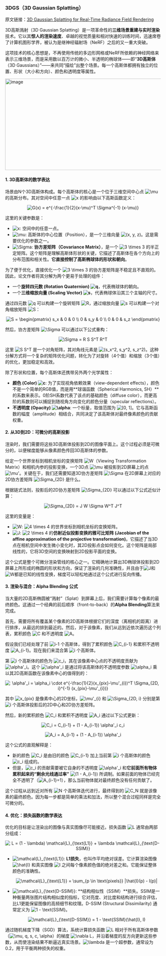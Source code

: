 ### 3DGS（3D Gaussian Splatting）

原文链接：[3D Gaussian Splatting for Real-Time Radiance Field Rendering](https://repo-sam.inria.fr/fungraph/3d-gaussian-splatting/3d_gaussian_splatting_high.pdf)

3D高斯溅射（3D Gaussian Splatting）是一项革命性的**三维场景重建与实时渲染**技术。它以其**惊人的渲染速度**、卓越的视觉质量和相对快速的训练时间，迅速席卷了计算机图形学界，被认为是继神经辐射场（NeRF）之后的又一重大突破。

这项技术的核心思想是，不再使用传统的多边形网格或NeRF所依赖的神经网络来表示三维场景，而是采用数以百万计的微小、半透明的椭球体——即“**3D高斯体**（3D Gaussians）”——来共同“描绘”出整个场景。每一个高斯体都拥有独立的位置、形状（大小和方向）、颜色和透明度等属性。

<img width="1415" height="296" alt="image" src="https://github.com/user-attachments/assets/95ba1c64-809d-445c-ac7d-b53d75982737" />


#### 1. 3D高斯体的数学表达

场景由N个3D高斯体构成。每个高斯体的核心是一个位于三维空间中心点 <img src="https://latex.codecogs.com/svg.latex?\mu" alt="\mu" /> 的高斯分布。其对空间中任意一点 <img src="https://latex.codecogs.com/svg.latex?x" alt="x" /> 的影响由以下高斯函数定义：

<p align="center">
<img src="https://latex.codecogs.com/svg.latex?G(x)%20%3D%20e%5E%7B-%5Cfrac%7B1%7D%7B2%7D(x-%5Cmu)%5ET%20%5CSigma%5E%7B-1%7D%20(x-%5Cmu)%7D" alt="G(x) = e^{-\frac{1}{2}(x-\mu)^T \Sigma^{-1} (x-\mu)}" />
</p>

这里的关键参数是：

* <img src="https://latex.codecogs.com/svg.latex?x" alt="x" />: 空间中的任意一点。
* <img src="https://latex.codecogs.com/svg.latex?\mu" alt="\mu" />: 高斯体的中心位置（Position），是一个三维向量 <img src="https://latex.codecogs.com/svg.latex?(x%2C%20y%2C%20z)" alt="(x, y, z)" />。这是需要优化的参数之一。
* <img src="https://latex.codecogs.com/svg.latex?\Sigma" alt="\Sigma" />: **协方差矩阵（Covariance Matrix）**，是一个 <img src="https://latex.codecogs.com/svg.latex?3%20%5Ctimes%203" alt="3 \times 3" /> 的半正定矩阵。这个矩阵是理解高斯体形状的关键，它描述了高斯体在各个方向上的分布范围和相关性。**它直接控制了高斯椭球体的形状和朝向**。

为了便于优化，直接优化一个 <img src="https://latex.codecogs.com/svg.latex?3%20%5Ctimes%203" alt="3 \times 3" /> 的协方差矩阵是不稳定且不直观的。因此，论文作者将其分解为两个更易于处理的组件：

* 一个**旋转四元数 (Rotation Quaternion) <img src="https://latex.codecogs.com/svg.latex?q" alt="q" />**，代表椭球体的朝向。
* 一个**三维缩放向量 (Scaling Vector) <img src="https://latex.codecogs.com/svg.latex?s" alt="s" />**，代表椭球体沿其三个主轴的尺寸。

通过四元数 <img src="https://latex.codecogs.com/svg.latex?q" alt="q" /> 可以构建一个旋转矩阵 <img src="https://latex.codecogs.com/svg.latex?R" alt="R" />，通过缩放向量 <img src="https://latex.codecogs.com/svg.latex?s" alt="s" /> 可以构建一个对角缩放矩阵 <img src="https://latex.codecogs.com/svg.latex?S" alt="S" />：

<p align="center">
<img src="https://latex.codecogs.com/svg.latex?S%20%3D%20%5Cbegin%7Bpmatrix%7D%20s_x%20%26%200%20%26%200%20%5C%5C%200%20%26%20s_y%20%26%200%20%5C%5C%200%20%26%200%20%26%20s_z%20%5Cend%7Bpmatrix%7D" alt="S = \begin{pmatrix} s_x & 0 & 0 \\ 0 & s_y & 0 \\ 0 & 0 & s_z \end{pmatrix}" />
</p>

然后，协方差矩阵 <img src="https://latex.codecogs.com/svg.latex?\Sigma" alt="\Sigma" /> 可以通过以下公式重构：

<p align="center">
<img src="https://latex.codecogs.com/svg.latex?%5CSigma%20%3D%20R%20S%20S%5ET%20R%5ET" alt="\Sigma = R S S^T R^T" />
</p>

这里 <img src="https://latex.codecogs.com/svg.latex?S%20S%5ET" alt="S S^T" /> 是一个对角矩阵，其对角线元素是 <img src="https://latex.codecogs.com/svg.latex?(s_x%5E2%2C%20s_y%5E2%2C%20s_z%5E2)" alt="(s_x^2, s_y^2, s_z^2)" />。这种分解方式将一个复杂的矩阵优化问题，转化为了对旋转（4个值）和缩放（3个值）的优化，更加稳定和高效。

除了形状和位置，每个高斯体还携带另外两个光学属性：

* **颜色 (Color) <img src="https://latex.codecogs.com/svg.latex?c" alt="c" />**: 为了实现视角依赖效果（view-dependent effects），颜色不是一个简单的RGB值，而是用**球谐函数（Spherical Harmonics, SH）**的系数来表示。0阶SH系数代表了该点的基础颜色（diffuse color），而更高阶的系数则可以捕捉到随视角方向变化的颜色分量（specular reflections）。
* **不透明度 (Opacity) <img src="https://latex.codecogs.com/svg.latex?%5Calpha" alt="\alpha" />**: 一个标量，取值范围为 <img src="https://latex.codecogs.com/svg.latex?%5B0%2C%201%5D" alt="[0, 1]" />。它与高斯函数的幅度（amplitude）相结合，共同决定了该高斯体对最终像素颜色的贡献权重。

#### 2. 从3D到2D：可微分的高斯投影

渲染时，我们需要将这些3D高斯体投影到2D的图像平面上。这个过程必须是可微分的，以便梯度能够从像素颜色传回3D高斯体的参数。

给定一个世界坐标到相机坐标的变换矩阵 <img src="https://latex.codecogs.com/svg.latex?W" alt="W" />（Viewing Transformation Matrix）和相机内参的投影变换，一个3D点 <img src="https://latex.codecogs.com/svg.latex?%5Cmu" alt="\mu" /> 被投影到2D屏幕上的点 <img src="https://latex.codecogs.com/svg.latex?%5Cmu%27" alt="\mu'" />。关键在于，我们还需要知道3D协方差矩阵 <img src="https://latex.codecogs.com/svg.latex?%5CSigma" alt="\Sigma" /> 在2D屏幕上对应的2D协方差矩阵 <img src="https://latex.codecogs.com/svg.latex?%5CSigma_%7B2D%7D" alt="\Sigma_{2D}" /> 是什么。

根据链式法则，投影后的2D协方差矩阵 <img src="https://latex.codecogs.com/svg.latex?%5CSigma_%7B2D%7D" alt="\Sigma_{2D}" /> 可以通过以下公式近似计算：

<p align="center">
<img src="https://latex.codecogs.com/svg.latex?%5CSigma_%7B2D%7D%20%3D%20J%20W%20%5CSigma%20W%5ET%20J%5ET" alt="\Sigma_{2D} = J W \Sigma W^T J^T" />
</p>

这里的变量是：

* <img src="https://latex.codecogs.com/svg.latex?W" alt="W" />: <img src="https://latex.codecogs.com/svg.latex?4%20%5Ctimes%204" alt="4 \times 4" /> 的世界坐标到相机坐标的变换矩阵。
* <img src="https://latex.codecogs.com/svg.latex?J" alt="J" />: <img src="https://latex.codecogs.com/svg.latex?2%20%5Ctimes%204" alt="2 \times 4" /> 的**仿射近似投影变换的雅可比矩阵 (Jacobian of the affine approximation of the projective transformation)**。它描述了当3D点在相机空间中发生微小变化时，其2D投影点会如何变化。这个矩阵是局部线性的，它将3D空间的变换映射到2D投影平面的变换。

这个公式是整个可微分渲染管线的核心之一。它精确地计算出3D椭球体投影到2D屏幕上所形成的椭圆的形状和方向，保证了渲染的几何准确性，并且由于<img src="https://latex.codecogs.com/svg.latex?J" alt="J" />和<img src="https://latex.codecogs.com/svg.latex?W" alt="W" />都是已知的线性变换，梯度可以轻松地通过这个公式进行反向传播。

#### 3. 渲染与混合：Alpha Blending 公式

当大量的2D高斯椭圆被“溅射”（Splat）到屏幕上后，我们需要计算每个像素的最终颜色。这通过一个经典的前后顺序（front-to-back）的**Alpha Blending**算法来完成。

首先，需要将所有覆盖某个像素的2D高斯体根据它们的深度（离相机的距离）进行排序，从最远的排到最近的。然后，对于该像素，我们从远到近依次遍历这个列表，累积颜色 <img src="https://latex.codecogs.com/svg.latex?C" alt="C" /> 和不透明度 <img src="https://latex.codecogs.com/svg.latex?A" alt="A" />。

假设我们已经处理了前 <img src="https://latex.codecogs.com/svg.latex?i-1" alt="i-1" /> 个高斯体，得到了累积颜色 <img src="https://latex.codecogs.com/svg.latex?C_%7Bi-1%7D" alt="C_{i-1}" /> 和累积不透明度 <img src="https://latex.codecogs.com/svg.latex?A_%7Bi-1%7D" alt="A_{i-1}" />。现在我们来混合第 <img src="https://latex.codecogs.com/svg.latex?i" alt="i" /> 个高斯体。

第 <img src="https://latex.codecogs.com/svg.latex?i" alt="i" /> 个高斯体的颜色为 <img src="https://latex.codecogs.com/svg.latex?c_i" alt="c_i" />，其在该像素中心点的不透明度贡献为 <img src="https://latex.codecogs.com/svg.latex?%5Calpha%27_i" alt="\alpha'_i" />。这个 <img src="https://latex.codecogs.com/svg.latex?%5Calpha%27_i" alt="\alpha'_i" /> 是通过将该高斯体的不透明度参数 <img src="https://latex.codecogs.com/svg.latex?%5Calpha_i" alt="\alpha_i" /> 乘以其2D高斯函数在该像素中心的值得到的：

<p align="center">
<img src="https://latex.codecogs.com/svg.latex?%5Calpha%27_i%20%3D%20%5Calpha_i%20%5Ccdot%20e%5E%7B-%5Cfrac%7B1%7D%7B2%7D(x_%7Bpix%7D-%5Cmu%27_%7Bi%7D)%5ET%20%5CSigma_%7B2D%2C%20i%7D%5E%7B-1%7D%20(x_%7Bpix%7D-%5Cmu%27_%7Bi%7D)%7D" alt="\alpha'_i = \alpha_i \cdot e^{-\frac{1}{2}(x_{pix}-\mu'_{i})^T \Sigma_{2D, i}^{-1} (x_{pix}-\mu'_{i})}" />
</p>

其中 <img src="https://latex.codecogs.com/svg.latex?x_%7Bpix%7D" alt="x_{pix}" /> 是像素中心的2D坐标，<img src="https://latex.codecogs.com/svg.latex?%5Cmu%27_%7Bi%7D" alt="\mu'_{i}" /> 和 <img src="https://latex.codecogs.com/svg.latex?%5CSigma_%7B2D%2C%20i%7D" alt="\Sigma_{2D, i}" /> 分别是第 <img src="https://latex.codecogs.com/svg.latex?i" alt="i" /> 个高斯体投影后的2D中心和2D协方差矩阵。

然后，新的累积颜色 <img src="https://latex.codecogs.com/svg.latex?C_i" alt="C_i" /> 和累积不透明度 <img src="https://latex.codecogs.com/svg.latex?A_i" alt="A_i" /> 通过以下公式更新：

<p align="center">
<img src="https://latex.codecogs.com/svg.latex?C_i%20%3D%20C_%7Bi-1%7D%20%2B%20(1%20-%20A_%7Bi-1%7D)%20%5Calpha%27_i%20c_i" alt="C_i = C_{i-1} + (1 - A_{i-1}) \alpha'_i c_i" />
</p>

<p align="center">
<img src="https://latex.codecogs.com/svg.latex?A_i%20%3D%20A_%7Bi-1%7D%20%2B%20(1%20-%20A_%7Bi-1%7D)%20%5Calpha%27_i" alt="A_i = A_{i-1} + (1 - A_{i-1}) \alpha'_i" />
</p>

这个公式的直观解释是：
* 新的颜色 <img src="https://latex.codecogs.com/svg.latex?C_i" alt="C_i" /> 是由旧的颜色 <img src="https://latex.codecogs.com/svg.latex?C_%7Bi-1%7D" alt="C_{i-1}" /> 加上当前第 <img src="https://latex.codecogs.com/svg.latex?i" alt="i" /> 个高斯体的颜色 <img src="https://latex.codecogs.com/svg.latex?c_i" alt="c_i" /> 组成的。
* 但是，<img src="https://latex.codecogs.com/svg.latex?c_i" alt="c_i" /> 的贡献需要被它自身的不透明度 <img src="https://latex.codecogs.com/svg.latex?%5Calpha%27_i" alt="\alpha'_i" /> 和**它前面所有物体累积起来的“剩余光线通过率”** <img src="https://latex.codecogs.com/svg.latex?(1%20-%20A_%7Bi-1%7D)" alt="(1 - A_{i-1})" /> 所调制。如果前面的物体已经完全不透明了（<img src="https://latex.codecogs.com/svg.latex?A_%7Bi-1%7D%3D1" alt="A_{i-1}=1" />），那么当前物体就对最终颜色没有任何贡献了。

这个过程从远到近对所有 <img src="https://latex.codecogs.com/svg.latex?N" alt="N" /> 个高斯体迭代进行，最终得到的 <img src="https://latex.codecogs.com/svg.latex?C_N" alt="C_N" /> 就是该像素的最终颜色。因为每一步都是简单的乘法和加法，所以整个混合过程同样是完全可微分的。

#### 4. 优化：损失函数的数学表达

优化的目标是让渲染出的图像与真实图像尽可能接近。损失函数 <img src="https://latex.codecogs.com/svg.latex?L" alt="L" /> 通常由两部分组成：

<p align="center">
<img src="https://latex.codecogs.com/svg.latex?L%20%3D%20(1%20-%20%5Clambda)%20%5Cmathcal%7BL%7D_%7B%5Ctext%7BL1%7D%7D%20%2B%20%5Clambda%20%5Cmathcal%7BL%7D_%7B%5Ctext%7BD-SSIM%7D%7D" alt="L = (1 - \lambda) \mathcal{L}_{\text{L1}} + \lambda \mathcal{L}_{\text{D-SSIM}}" />
</p>

* <img src="https://latex.codecogs.com/svg.latex?%5Cmathcal%7BL%7D_%7B%5Ctext%7BL1%7D%7D" alt="\mathcal{L}_{\text{L1}}" />: **L1损失**，也叫作平均绝对误差。它计算渲染图像 <img src="https://latex.codecogs.com/svg.latex?%5Chat%7BI%7D" alt="\hat{I}" /> 和真实图像 <img src="https://latex.codecogs.com/svg.latex?I" alt="I" /> 之间每个像素颜色值的绝对差之和。它能保证整体颜色的准确性。
    
    <p align="center">
    <img src="https://latex.codecogs.com/svg.latex?%5Cmathcal%7BL%7D_%7B%5Ctext%7BL1%7D%7D%20%3D%20%5Csum_%7Bp%20%5Cin%20%5Ctext%7Bpixels%7D%7D%20%7C%5Chat%7BI%7D(p)%20-%20I(p)%7C" alt="\mathcal{L}_{\text{L1}} = \sum_{p \in \text{pixels}} |\hat{I}(p) - I(p)|" />
    </p>
    
* <img src="https://latex.codecogs.com/svg.latex?%5Cmathcal%7BL%7D_%7B%5Ctext%7BD-SSIM%7D%7D" alt="\mathcal{L}_{\text{D-SSIM}}" />: **结构相似性（SSIM）**损失。SSIM是一种衡量两张图片结构相似度的指标，它对亮度、对比度和结构进行综合评估，比L1更能保留图像的高频细节和纹理。D-SSIM (Structural Dissimilarity) 通常定义为 <img src="https://latex.codecogs.com/svg.latex?1%20-%20%5Ctext%7BSSIM%7D" alt="1 - \text{SSIM}" />。
    
    <p align="center">
    <img src="https://latex.codecogs.com/svg.latex?%5Cmathcal%7BL%7D_%7B%5Ctext%7BD-SSIM%7D%7D%20%3D%201%20-%20%5Ctext%7BSSIM%7D(%5Chat%7BI%7D%2C%20I)" alt="\mathcal{L}_{\text{D-SSIM}} = 1 - \text{SSIM}(\hat{I}, I)" />
    </p>

通过随机梯度下降（SGD）算法，系统计算损失函数 <img src="https://latex.codecogs.com/svg.latex?L" alt="L" /> 相对于所有高斯体参数（<img src="https://latex.codecogs.com/svg.latex?%5Cmu%2C%20q%2C%20s%2C%20c%2C%20%5Calpha" alt="\mu, q, s, c, \alpha" />）的梯度 <img src="https://latex.codecogs.com/svg.latex?%5Cnabla%20L" alt="\nabla L" />，并沿着梯度的反方向更新这些参数，从而使渲染结果不断逼近真实场景。<img src="https://latex.codecogs.com/svg.latex?%5Clambda" alt="\lambda" /> 是一个超参数，通常设为0.2，用于平衡两种损失的权重。
